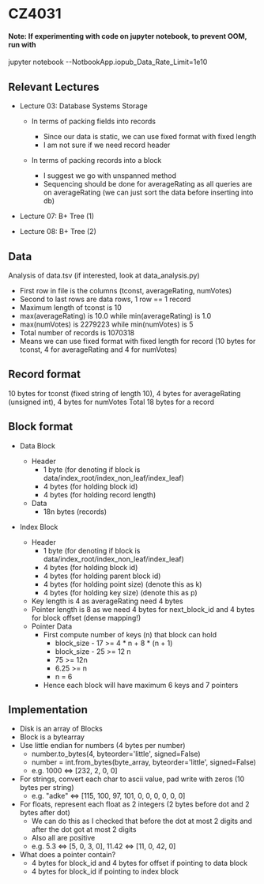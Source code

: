 # CZ4031

#### Note: If experimenting with code on jupyter notebook, to prevent OOM, run with

jupyter notebook --NotbookApp.iopub_Data_Rate_Limit=1e10

## Relevant Lectures

- Lecture 03: Database Systems Storage

  - In terms of packing fields into records

    - Since our data is static, we can use fixed format with fixed length
    - I am not sure if we need record header

  - In terms of packing records into a block

    - I suggest we go with unspanned method
    - Sequencing should be done for averageRating as all queries are on averageRating (we can just sort the data before inserting into db)

- Lecture 07: B+ Tree (1)

- Lecture 08: B+ Tree (2)

## Data

Analysis of data.tsv (if interested, look at data_analysis.py)

- First row in file is the columns (tconst, averageRating, numVotes)
- Second to last rows are data rows, 1 row == 1 record
- Maximum length of tconst is 10
- max(averageRating) is 10.0 while min(averageRating) is 1.0
- max(numVotes) is 2279223 while min(numVotes) is 5
- Total number of records is 1070318
- Means we can use fixed format with fixed length for record (10 bytes for tconst, 4 for averageRating and 4 for numVotes)

## Record format

10 bytes for tconst (fixed string of length 10), 4 bytes for averageRating (unsigned int), 4 bytes for numVotes
Total 18 bytes for a record

## Block format

- Data Block

  - Header
    - 1 byte (for denoting if block is data/index_root/index_non_leaf/index_leaf)
    - 4 bytes (for holding block id)
    - 4 bytes (for holding record length)
  - Data
    - 18n bytes (records)

- Index Block
  - Header
    - 1 byte (for denoting if block is data/index_root/index_non_leaf/index_leaf)
    - 4 bytes (for holding block id)
    - 4 bytes (for holding parent block id)
    - 4 bytes (for holding point size) (denote this as k)
    - 4 bytes (for holding key size) (denote this as p)
  - Key length is 4 as averageRating need 4 bytes
  - Pointer length is 8 as we need 4 bytes for next_block_id and 4 bytes for block offset (dense mapping!)
  - Pointer Data
    - First compute number of keys (n) that block can hold
      - block_size - 17 >= 4 \* n + 8 \* (n + 1)
      - block_size - 25 >= 12 n
      - 75 >= 12n
      - 6.25 >= n
      - n = 6
    - Hence each block will have maximum 6 keys and 7 pointers

## Implementation

- Disk is an array of Blocks
- Block is a bytearray
- Use little endian for numbers (4 bytes per number)
  - number.to_bytes(4, byteorder='little', signed=False)
  - number = int.from_bytes(byte_array, byteorder='little', signed=False)
  - e.g. 1000 <=> [232, 2, 0, 0]
- For strings, convert each char to ascii value, pad write with zeros (10 bytes per string)
  - e.g. "adke" <=> [115, 100, 97, 101, 0, 0, 0, 0, 0, 0]
- For floats, represent each float as 2 integers (2 bytes before dot and 2 bytes after dot)
  - We can do this as I checked that before the dot at most 2 digits and after the dot got at most 2 digits
  - Also all are positive
  - e.g. 5.3 <=> [5, 0, 3, 0], 11.42 <=> [11, 0, 42, 0]
- What does a pointer contain?
  - 4 bytes for block_id and 4 bytes for offset if pointing to data block
  - 4 bytes for block_id if pointing to index block
